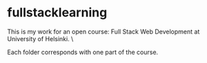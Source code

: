 # fullstacklearning
This is my work for an open course: Full Stack Web Development at University of Helsinki. \\

Each folder corresponds with one part of the course.
